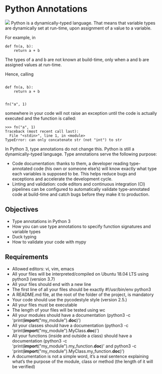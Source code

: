 # Python Annotations

<img src=https://camo.githubusercontent.com/e6e58053238a73487f09c17a7c0bf3e66638aba2cbfba36150f85b61c0c29183/68747470733a2f2f666c6f7269616e2d6461686c69747a2e64652f6d656469612f61727469636c65732f6c657665726167652d7468652d66756c6c2d706f74656e7469616c2d6f662d747970652d68696e74732f7468756d626e61696c2d6d2e77656270>
Python is a dynamically-typed language. That means that variable types are dynamically set at run-time, upon assignment of a value to a variable.

For example, in
```
def fn(a, b):
    return a + b
```
The types of a and b are not known at build-time, only when a and b are assigned values at run-time.

Hence, calling
```

def fn(a, b):
    return a + b


fn("a", 1)
```
somewhere in your code will not raise an exception until the code is actually executed and the function is called:
```
>>> fn("a", 1)
Traceback (most recent call last):
  File "<stdin>", line 1, in <module>
TypeError: can only concatenate str (not "int") to str
```

In Python 3, type annotations do not change this. Python is still a dynamically-typed language. Type annotations serve the following purpose:

- Code documentation: thanks to them, a developer reading type-annotated code (his own or someone else’s) will know exactly what type each variables is supposed to be. This helps reduce bugs and exceptions and accelerate the development cycle.
- Linting and validation: code editors and continuous integration (CI) pipelines can be configured to automatically validate type-annotated code at build-time and catch bugs before they make it to production.

## Objectives
- Type annotations in Python 3
- How you can use type annotations to specify function signatures and variable types
- Duck typing
- How to validate your code with mypy

## Requirements
- Allowed editors: vi, vim, emacs
- All your files will be interpreted/compiled on Ubuntu 18.04 LTS using python3 (version 3.7)
- All your files should end with a new line
- The first line of all your files should be exactly #!/usr/bin/env python3
- A README.md file, at the root of the folder of the project, is mandatory
- Your code should use the pycodestyle style (version 2.5.)
- All your files must be executable
- The length of your files will be tested using wc
- All your modules should have a documentation (python3 -c 'print(__import__("my_module").__doc__)')
- All your classes should have a documentation (python3 -c 'print(__import__("my_module").MyClass.__doc__)')
- All your functions (inside and outside a class) should have a documentation (python3 -c 'print(__import__("my_module").my_function.__doc__)' and python3 -c 'print(__import__("my_module").MyClass.my_function.__doc__)')
- A documentation is not a simple word, it’s a real sentence explaining what’s the purpose of the module, class or method (the length of it will be verified)
